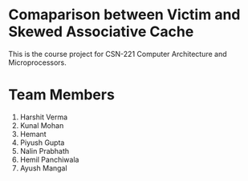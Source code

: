 # Comaparison between Victim and Skewed Associative Cache 

This is the course project for CSN-221 Computer Architecture and Microprocessors.

# Team Members
1. Harshit Verma
2. Kunal Mohan
3. Hemant
4. Piyush Gupta
5. Nalin Prabhath
6. Hemil Panchiwala
7. Ayush Mangal
